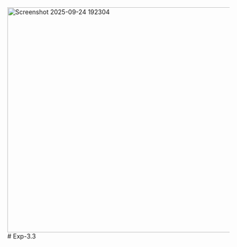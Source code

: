 <img width="1871" height="509" alt="Screenshot 2025-09-24 192304" src="https://github.com/user-attachments/assets/f3c083c0-10d0-4c3f-83c3-3b70545b7420" />
# Exp-3.3
